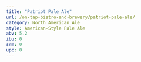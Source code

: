 ```yaml
---
title: "Patriot Pale Ale"
url: /on-tap-bistro-and-brewery/patriot-pale-ale/
category: North American Ale
style: American-Style Pale Ale
abv: 5.2
ibu: 0
srm: 0
upc: 0
---
```


